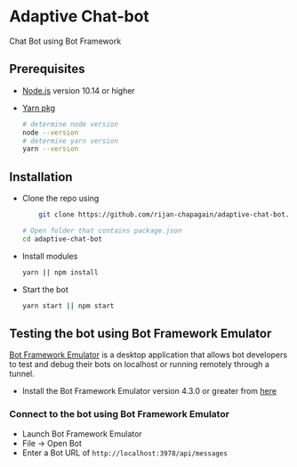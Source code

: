 # Adaptive Chat-bot

Chat Bot using Bot Framework 

## Prerequisites

- [Node.js](https://nodejs.org) version 10.14 or higher
- [Yarn pkg](https://yarnpkg.com/)


    ```bash
    # determine node version
    node --version
    # determine yarn version
    yarn --version 
    ```

## Installation

- Clone the repo using
    ```bash
        git clone https://github.com/rijan-chapagain/adaptive-chat-bot.git
    ```
    ```bash
    # Open folder that contains package.json
    cd adaptive-chat-bot
    ```

- Install modules

    ```bash
    yarn || npm install
    ```

- Start the bot

    ```bash
    yarn start || npm start
    ```

## Testing the bot using Bot Framework Emulator

[Bot Framework Emulator](https://github.com/microsoft/botframework-emulator) is a desktop application that allows bot developers to test and debug their bots on localhost or running remotely through a tunnel.

- Install the Bot Framework Emulator version 4.3.0 or greater from [here](https://github.com/Microsoft/BotFramework-Emulator/releases)

### Connect to the bot using Bot Framework Emulator

- Launch Bot Framework Emulator
- File -> Open Bot
- Enter a Bot URL of `http://localhost:3978/api/messages`
